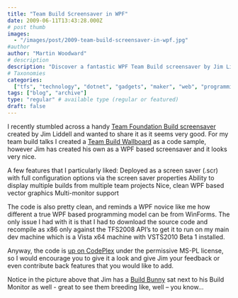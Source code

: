 ```yaml
---
title: "Team Build Screensaver in WPF"
date: 2009-06-11T13:43:28.000Z
# post thumb
images:
  - "/images/post/2009-team-build-screensaver-in-wpf.jpg"
#author
author: "Martin Woodward"
# description
description: "Discover a fantastic WPF Team Build screensaver by Jim Liddell, featuring sleek graphics and multi-monitor support for enhanced project visibility."
# Taxonomies
categories:
  ["tfs", "technology", "dotnet", "gadgets", "maker", "web", "programming"]
tags: ["blog", "archive"]
type: "regular" # available type (regular or featured)
draft: false
---
```


I recently stumbled across a handy [Team Foundation Build screensaver](http://teambuildscreensaver.codeplex.com/) created by Jim Liddell and wanted to share it as it seems very good. For my team build talks I created a [Team Build Wallboard](http://code.msdn.microsoft.com/buildwallboard) as a code sample, however Jim has created his own as a WPF based screensaver and it looks very nice.

A few features that I particularly liked: Deployed as a screen saver (.scr) with full configuration options via the screen saver properties Ability to display multiple builds from multiple team projects Nice, clean WPF based vector graphics Multi-monitor support

The code is also pretty clean, and reminds a WPF novice like me how different a true WPF based programming model can be from WinForms. The only issue I had with it is that I had to download the source code and recompile as x86 only against the TFS2008 API’s to get it to run on my main dev machine which is a Vista x64 machine with VSTS2010 Beta 1 installed.

Anyway, the code is [up on CodePlex](http://teambuildscreensaver.codeplex.com/) under the permissive MS-PL license, so I would encourage you to give it a look and give Jim your feedback or even contribute back features that you would like to add.

Notice in the picture above that Jim has a [Build Bunny](http://www.woodwardweb.com/gadgets/000434.html) sat next to his Build Monitor as well - great to see them breeding like, well – you know…
